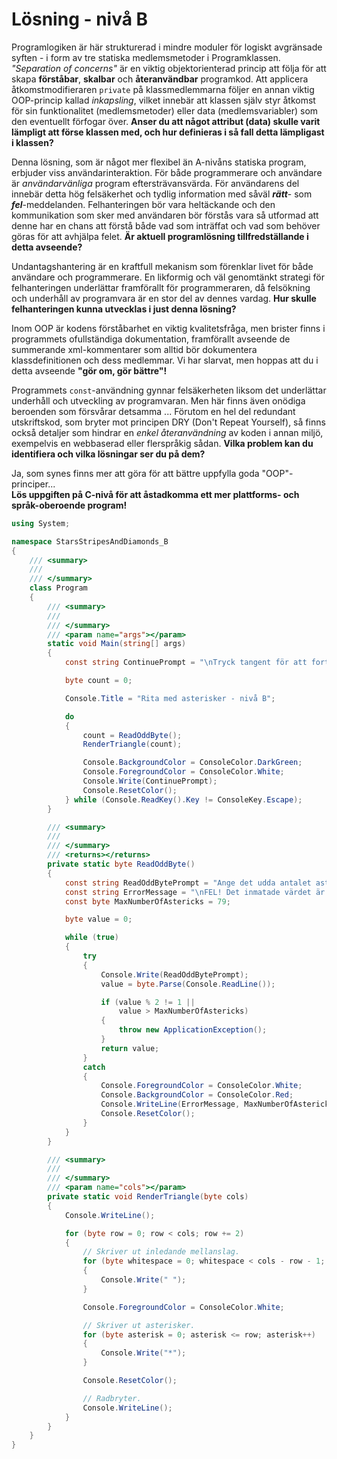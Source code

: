 # Lösning - nivå B

Programlogiken är här strukturerad i mindre moduler för logiskt avgränsade syften - i form av tre statiska medlemsmetoder i Programklassen. *"Separation of concerns"* är en viktig objektorienterad princip att följa för att skapa **förståbar**, **skalbar** och **återanvändbar** programkod. Att applicera åtkomstmodifieraren ```private``` på klassmedlemmarna följer en annan viktig OOP-princip kallad *inkapsling*, vilket innebär att klassen själv styr åtkomst för sin funktionalitet (medlemsmetoder) eller data (medlemsvariabler) som den eventuellt förfogar över. **Anser du att något attribut (data) skulle varit lämpligt att förse klassen med, och hur definieras i så fall detta lämpligast i klassen?**

Denna lösning, som är något mer flexibel än A-nivåns statiska program, erbjuder viss användarinteraktion. För både programmerare och användare är *användarvänliga* program eftersträvansvärda. För användarens del innebär detta hög felsäkerhet och tydlig information med såväl **_rätt_**- som **_fel_**-meddelanden. Felhanteringen bör vara heltäckande och den kommunikation som sker med användaren bör förstås vara så utformad att denne har en chans att förstå både vad som inträffat och vad som behöver göras för att avhjälpa felet. **Är aktuell programlösning tillfredställande i detta avseende?**

Undantagshantering är en kraftfull mekanism som förenklar livet för både användare och programmerare. En likformig och väl genomtänkt strategi för felhanteringen underlättar framförallt för programmeraren, då felsökning och underhåll av programvara är en stor del av dennes vardag. **Hur skulle felhanteringen kunna utvecklas i just denna lösning?**

Inom OOP är kodens förståbarhet en viktig kvalitetsfråga, men brister finns i programmets ofullständiga dokumentation, framförallt avseende de summerande xml-kommentarer som alltid bör dokumentera klassdefinitionen och dess medlemmar. Vi har slarvat, men hoppas att du i detta avseende **"gör om, gör bättre"!**

Programmets ```const```-användning gynnar felsäkerheten liksom det underlättar underhåll och utveckling av programvaran. Men här finns även onödiga beroenden som försvårar detsamma ... Förutom en hel del redundant utskriftskod, som bryter mot principen DRY (Don't Repeat Yourself), så finns också detaljer som hindrar en _enkel återanvändning_ av koden i annan miljö, exempelvis en webbaserad eller flerspråkig sådan. **Vilka problem kan du identifiera och vilka lösningar ser du på dem?** 

Ja, som synes finns mer att göra för att bättre uppfylla goda "OOP"-principer...   
**Lös uppgiften på C-nivå för att åstadkomma ett mer plattforms- och språk-oberoende program!**

```c#
using System;

namespace StarsStripesAndDiamonds_B
{
    /// <summary>
    /// 
    /// </summary>
    class Program
    {
        /// <summary>
        /// 
        /// </summary>
        /// <param name="args"></param>
        static void Main(string[] args)
        {
            const string ContinuePrompt = "\nTryck tangent för att fortsätta - Esc avslutar.";

            byte count = 0;

            Console.Title = "Rita med asterisker - nivå B";

            do
            {
                count = ReadOddByte();
                RenderTriangle(count);

                Console.BackgroundColor = ConsoleColor.DarkGreen;
                Console.ForegroundColor = ConsoleColor.White;
                Console.Write(ContinuePrompt);
                Console.ResetColor();
            } while (Console.ReadKey().Key != ConsoleKey.Escape);
        }

        /// <summary>
        /// 
        /// </summary>
        /// <returns></returns>
        private static byte ReadOddByte()
        {
            const string ReadOddBytePrompt = "Ange det udda antalet asterisker (max 79) i triangelns bas: ";
            const string ErrorMessage = "\nFEL! Det inmatade värdet är inte ett udda heltal mellan 1 och 79.\n";
            const byte MaxNumberOfAstericks = 79;

            byte value = 0;

            while (true)
            {
                try
                {
                    Console.Write(ReadOddBytePrompt);
                    value = byte.Parse(Console.ReadLine());

                    if (value % 2 != 1 ||
                        value > MaxNumberOfAstericks)
                    {
                        throw new ApplicationException();
                    }
                    return value;
                }
                catch
                {
                    Console.ForegroundColor = ConsoleColor.White;
                    Console.BackgroundColor = ConsoleColor.Red;
                    Console.WriteLine(ErrorMessage, MaxNumberOfAstericks);
                    Console.ResetColor();
                }
            }
        }

        /// <summary>
        /// 
        /// </summary>
        /// <param name="cols"></param>
        private static void RenderTriangle(byte cols)
        {
            Console.WriteLine();

            for (byte row = 0; row < cols; row += 2)
            {
                // Skriver ut inledande mellanslag.
                for (byte whitespace = 0; whitespace < cols - row - 1; whitespace += 2)
                {
                    Console.Write(" ");
                }

                Console.ForegroundColor = ConsoleColor.White;

                // Skriver ut asterisker.
                for (byte asterisk = 0; asterisk <= row; asterisk++)
                {
                    Console.Write("*");
                }

                Console.ResetColor();

                // Radbryter.
                Console.WriteLine();
            }
        }
    }
}
```